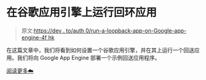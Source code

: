 # 在谷歌应用引擎上运行回环应用

> 原文:[https://dev . to/auth 0/run-a-loopback-app-on-Google-app-engine-4f hk](https://dev.to/auth0/run-a-loopback-app-on-google-app-engine-4fhk)

在这篇文章中，我们将看到如何设置一个谷歌应用引擎，并在其上运行一个回送应用。我们将向 Google App Engine 部署一个示例回送应用程序。

[阅读更多☁️](https://auth0.com/blog/run-a-loopback-app-on-google-app-engine/?utm_source=dev&utm_medium=sc&utm_campaign=loopback_gengine)